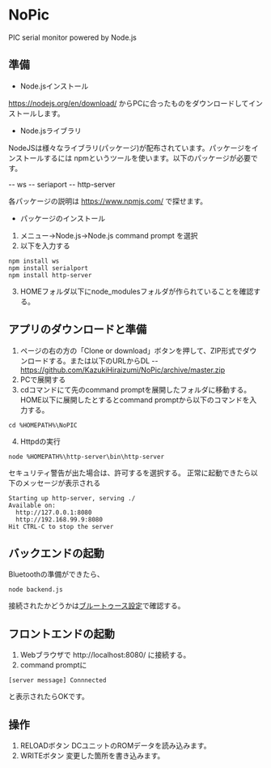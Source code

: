 # NoPic

PIC serial monitor powered by Node.js

## 準備
- Node.jsインストール

 https://nodejs.org/en/download/ からPCに合ったものをダウンロードしてインストールします。

- Node.jsライブラリ

 NodeJSは様々なライブラリ(パッケージ)が配布されています。パッケージをインストールするには
npmというツールを使います。以下のパッケージが必要です。

-- ws
-- seriaport
-- http-server

 各パッケージの説明は https://www.npmjs.com/ で探せます。

- パッケージのインストール

1. メニュー&rarr;Node.js&rarr;Node.js command prompt を選択
2. 以下を入力する
~~~
npm install ws
npm install serialport
npm install http-server
~~~
3. HOMEフォルダ以下にnode_modulesフォルダが作られていることを確認する。

## アプリのダウンロードと準備

1. ページの右の方の「Clone or download」ボタンを押して、ZIP形式でダウンロードする。または以下のURLからDL
-- https://github.com/KazukiHiraizumi/NoPic/archive/master.zip
2. PCで展開する
3. cdコマンドにて先のcommand promptを展開したフォルダに移動する。HOME以下に展開したとするとcommand promptから以下のコマンドを入力する。
~~~
cd %HOMEPATH%\NoPIC
~~~
4. Httpdの実行
~~~
node %HOMEPATH%\http-server\bin\http-server
~~~
 セキュリティ警告が出た場合は、許可するを選択する。
 正常に起動できたら以下のメッセージが表示される
~~~
Starting up http-server, serving ./
Available on:
  http://127.0.0.1:8080
  http://192.168.99.9:8080
Hit CTRL-C to stop the server
~~~
## バックエンドの起動
 Bluetoothの準備ができたら、
~~~
node backend.js
~~~
接続されたかどうかは[ブルートゥース設定](blueman.png)で確認する。


## フロントエンドの起動
1. Webブラウザで http://localhost:8080/ に接続する。
2. command promptに
~~~
[server message] Connnected

~~~
と表示されたらOKです。

## 操作
1. RELOADボタン
 DCユニットのROMデータを読み込みます。
2. WRITEボタン
 変更した箇所を書き込みます。
